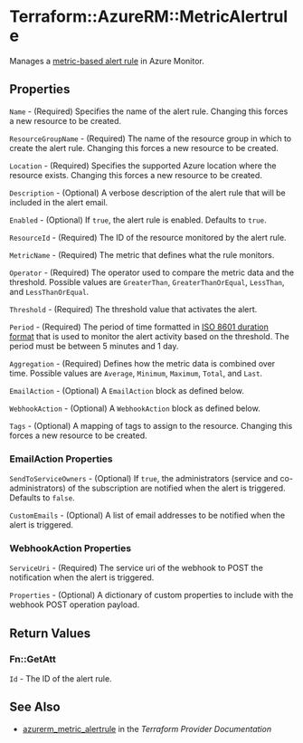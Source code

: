 # Terraform::AzureRM::MetricAlertrule

Manages a [metric-based alert rule](https://docs.microsoft.com/en-us/azure/monitoring-and-diagnostics/monitor-quick-resource-metric-alert-portal) in Azure Monitor.

## Properties

`Name` - (Required) Specifies the name of the alert rule. Changing this forces a new resource to be created.

`ResourceGroupName` - (Required) The name of the resource group in which to create the alert rule. Changing this forces a new resource to be created.

`Location` - (Required) Specifies the supported Azure location where the resource exists. Changing this forces a new resource to be created.

`Description` - (Optional) A verbose description of the alert rule that will be included in the alert email.

`Enabled` - (Optional) If `true`, the alert rule is enabled. Defaults to `true`.

`ResourceId` - (Required) The ID of the resource monitored by the alert rule.

`MetricName` - (Required) The metric that defines what the rule monitors.

`Operator` - (Required) The operator used to compare the metric data and the threshold. Possible values are `GreaterThan`, `GreaterThanOrEqual`, `LessThan`, and `LessThanOrEqual`.

`Threshold` - (Required) The threshold value that activates the alert.

`Period` - (Required) The period of time formatted in [ISO 8601 duration format](https://en.wikipedia.org/wiki/ISO_8601#Durations) that is used to monitor the alert activity based on the threshold. The period must be between 5 minutes and 1 day.

`Aggregation` - (Required) Defines how the metric data is combined over time. Possible values are `Average`, `Minimum`, `Maximum`, `Total`, and `Last`.

`EmailAction` - (Optional) A `EmailAction` block as defined below.

`WebhookAction` - (Optional) A `WebhookAction` block as defined below.

`Tags` - (Optional) A mapping of tags to assign to the resource. Changing this forces a new resource to be created.

### EmailAction Properties

`SendToServiceOwners` - (Optional) If `true`, the administrators (service and co-administrators) of the subscription are notified when the alert is triggered. Defaults to `false`.

`CustomEmails` - (Optional) A list of email addresses to be notified when the alert is triggered.

### WebhookAction Properties

`ServiceUri` - (Required) The service uri of the webhook to POST the notification when the alert is triggered.

`Properties` - (Optional) A dictionary of custom properties to include with the webhook POST operation payload.


## Return Values

### Fn::GetAtt

`Id` - The ID of the alert rule.

## See Also

* [azurerm_metric_alertrule](https://www.terraform.io/docs/providers/azurerm/r/metric_alertrule.html) in the _Terraform Provider Documentation_